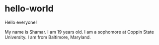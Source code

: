 # hello-world
Hello everyone!

My name is Shamar. I am 19 years old. I am a sophomore at Coppin State University.
I am from Baltimore, Maryland.
